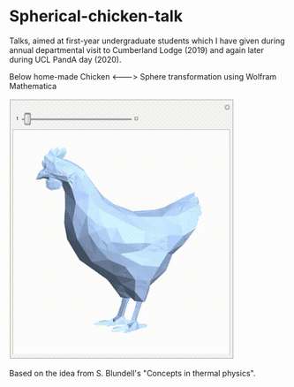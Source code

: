 # Spherical-chicken-talk
Talks, aimed at first-year undergraduate students which I have given during annual departmental visit to Cumberland Lodge (2019) and again later during UCL PandA day (2020). 

Below home-made Chicken <---> Sphere transformation using Wolfram Mathematica

![Alt Text](https://github.com/Dom98/Spherical-chicken-talk/blob/main/chicken.gif)

Based on the idea from S. Blundell's "Concepts in thermal physics". 
